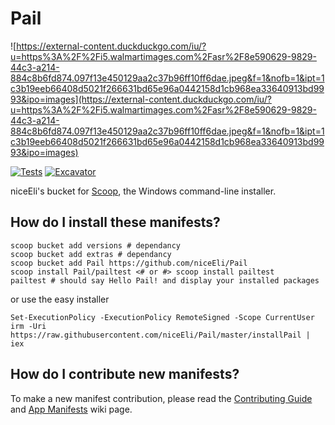 # Pail

<!-- Uncomment the following line after replacing placeholders -->

![https://external-content.duckduckgo.com/iu/?u=https%3A%2F%2Fi5.walmartimages.com%2Fasr%2F8e590629-9829-44c3-a214-884c8b6fd874.097f13e450129aa2c37b96ff10ff6dae.jpeg&f=1&nofb=1&ipt=1c3b19eeb66408d5021f266631bd65e96a0442158d1cb968ea33640913bd9993&ipo=images](https://external-content.duckduckgo.com/iu/?u=https%3A%2F%2Fi5.walmartimages.com%2Fasr%2F8e590629-9829-44c3-a214-884c8b6fd874.097f13e450129aa2c37b96ff10ff6dae.jpeg&f=1&nofb=1&ipt=1c3b19eeb66408d5021f266631bd65e96a0442158d1cb968ea33640913bd9993&ipo=images)

[![Tests](https://github.com/niceEli/pail/actions/workflows/ci.yml/badge.svg)](https://github.com/niceEli/pail/actions/workflows/ci.yml) [![Excavator](https://github.com/niceEli/pail/actions/workflows/excavator.yml/badge.svg)](https://github.com/niceEli/pail/actions/workflows/excavator.yml)

niceEli's bucket for [Scoop](https://scoop.sh), the Windows command-line installer.

## How do I install these manifests?

```pwsh
scoop bucket add versions # dependancy
scoop bucket add extras # dependancy
scoop bucket add Pail https://github.com/niceEli/Pail
scoop install Pail/pailtest <# or #> scoop install pailtest
pailtest # should say Hello Pail! and display your installed packages
```

or use the easy installer

```pwsh
Set-ExecutionPolicy -ExecutionPolicy RemoteSigned -Scope CurrentUser
irm -Uri https://raw.githubusercontent.com/niceEli/Pail/master/installPail | iex
```

## How do I contribute new manifests?

To make a new manifest contribution, please read the [Contributing
Guide](https://github.com/ScoopInstaller/.github/blob/main/.github/CONTRIBUTING.md)
and [App Manifests](https://github.com/ScoopInstaller/Scoop/wiki/App-Manifests)
wiki page.
